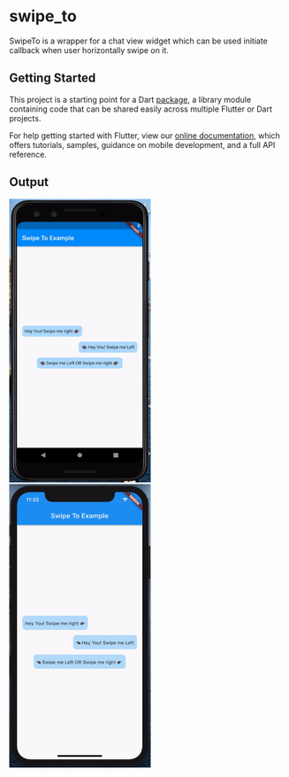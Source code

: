 # swipe_to

SwipeTo is a wrapper for a chat view widget which can be used initiate callback when user horizontally swipe on it.

## Getting Started

This project is a starting point for a Dart
[package](https://flutter.dev/developing-packages/),
a library module containing code that can be shared easily across
multiple Flutter or Dart projects.

For help getting started with Flutter, view our 
[online documentation](https://flutter.dev/docs), which offers tutorials, 
samples, guidance on mobile development, and a full API reference.

## Output
<img src="https://github.com/Purvik/SwipeTo/blob/master/example/output/android.gif" width="256" height="512" title="Swipe To Android Output">
<img src="https://github.com/Purvik/SwipeTo/blob/master/example/output/ios.gif" width="256" height="512" title="Swipe To iOS Output">
